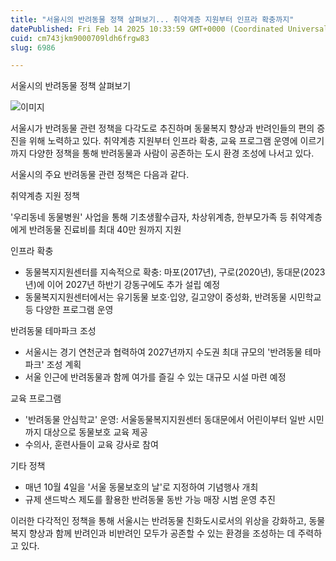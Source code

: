 ```yaml
---
title: "서울시의 반려동물 정책 살펴보기... 취약계층 지원부터 인프라 확충까지"
datePublished: Fri Feb 14 2025 10:33:59 GMT+0000 (Coordinated Universal Time)
cuid: cm743jkm9000709ldh6frgw83
slug: 6986

---
```



서울시의 반려동물 정책 살펴보기

![이미지](https://cdn.hashnode.com/res/hashnode/image/upload/v1739496901551/bf2abaa4-0a0b-46d4-b13b-855dabc3e9b0.webp)

서울시가 반려동물 관련 정책을 다각도로 추진하며 동물복지 향상과 반려인들의 편의 증진을 위해 노력하고 있다. 취약계층 지원부터 인프라 확충, 교육 프로그램 운영에 이르기까지 다양한 정책을 통해 반려동물과 사람이 공존하는 도시 환경 조성에 나서고 있다.

서울시의 주요 반려동물 관련 정책은 다음과 같다.

취약계층 지원 정책

'우리동네 동물병원' 사업을 통해 기초생활수급자, 차상위계층, 한부모가족 등 취약계층에게 반려동물 진료비를 최대 40만 원까지 지원

인프라 확충

- 동물복지지원센터를 지속적으로 확충: 마포(2017년), 구로(2020년), 동대문(2023년)에 이어 2027년 하반기 강동구에도 추가 설립 예정
- 동물복지지원센터에서는 유기동물 보호·입양, 길고양이 중성화, 반려동물 시민학교 등 다양한 프로그램 운영

반려동물 테마파크 조성

- 서울시는 경기 연천군과 협력하여 2027년까지 수도권 최대 규모의 '반려동물 테마파크' 조성 계획
- 서울 인근에 반려동물과 함께 여가를 즐길 수 있는 대규모 시설 마련 예정

교육 프로그램

- '반려동물 안심학교' 운영: 서울동물복지지원센터 동대문에서 어린이부터 일반 시민까지 대상으로 동물보호 교육 제공
- 수의사, 훈련사들이 교육 강사로 참여

기타 정책

- 매년 10월 4일을 '서울 동물보호의 날'로 지정하여 기념행사 개최
- 규제 샌드박스 제도를 활용한 반려동물 동반 가능 매장 시범 운영 추진

이러한 다각적인 정책을 통해 서울시는 반려동물 친화도시로서의 위상을 강화하고, 동물복지 향상과 함께 반려인과 비반려인 모두가 공존할 수 있는 환경을 조성하는 데 주력하고 있다.